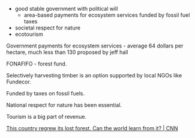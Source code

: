 - good stable government with political will
	- area-based payments for ecosystem services funded by fossil fuel taxes
- societal respect for nature
- ecotourism
 
Government payments for ecosystem services - average 64 dollars per hectare, much less than 130 proposed by jeff hall

FONAFIFO - forest fund.

Selectively harvesting timber is an option supported by local NGOs like Fundecor.

Funded by taxes on fossil fuels.

National respect for nature has been essential.

Tourism is a big part of revenue.


[This country regrew its lost forest. Can the world learn from it? | CNN](https://edition.cnn.com/2020/07/27/americas/reforestation-costa-rica-c2e-spc/index.html)